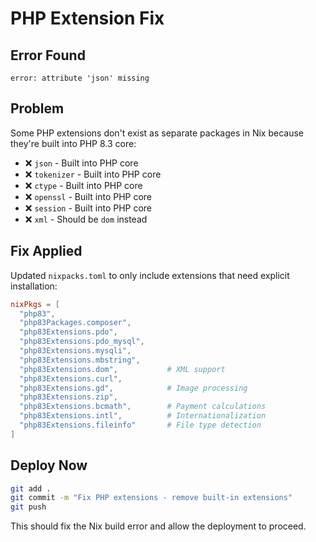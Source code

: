 # PHP Extension Fix

## Error Found
```
error: attribute 'json' missing
```

## Problem
Some PHP extensions don't exist as separate packages in Nix because they're built into PHP 8.3 core:
- ❌ `json` - Built into PHP core
- ❌ `tokenizer` - Built into PHP core  
- ❌ `ctype` - Built into PHP core
- ❌ `openssl` - Built into PHP core
- ❌ `session` - Built into PHP core
- ❌ `xml` - Should be `dom` instead

## Fix Applied
Updated `nixpacks.toml` to only include extensions that need explicit installation:

```toml
nixPkgs = [
  "php83",
  "php83Packages.composer",
  "php83Extensions.pdo",
  "php83Extensions.pdo_mysql",
  "php83Extensions.mysqli",
  "php83Extensions.mbstring",
  "php83Extensions.dom",           # XML support
  "php83Extensions.curl",
  "php83Extensions.gd",            # Image processing
  "php83Extensions.zip",
  "php83Extensions.bcmath",        # Payment calculations
  "php83Extensions.intl",          # Internationalization
  "php83Extensions.fileinfo"       # File type detection
]
```

## Deploy Now
```bash
git add .
git commit -m "Fix PHP extensions - remove built-in extensions"
git push
```

This should fix the Nix build error and allow the deployment to proceed.
